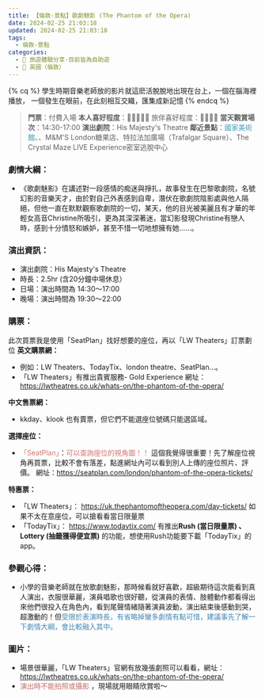 ```yaml
---
title: 【倫敦-景點】歌劇魅影 (The Phantom of the Opera) 
date: 2024-02-25 21:03:18
updated: 2024-02-25 21:03:18
tags:
  - 倫敦-景點
categories: 
  - 🌴 旅遊體驗分享-目前皆為自助遊
  - 🥥 英國（倫敦） 
---
```

{% cq %} 學生時期音樂老師放的影片就這麽活脫脫地出現在台上，一個在腦海裡播放， 一個發生在眼前，在此刻相互交織，匯集成新記憶 {% endcq %}
>**門票**：付費入場
>**本人喜好程度**：🌝🌝🌝🌝🌝 旅伴喜好程度：🌝🌝🌝🌝
**當天觀賞場次**：14:30-17:00
**演出劇院**：His Majesty's Theatre
**鄰近景點**：<font color=#4599B6>國家美術館</font>、、M&M'S London糖果店、特拉法加廣場（Trafalgar Square）、The Crystal Maze LIVE Experience密室逃脫中心

<!-- more -->

### 劇情大綱：
+ 《歌劇魅影》在講述對一段感情的痴迷與掙扎，故事發生在巴黎歌劇院，名號幻影的音樂天才，由於對自己外表感到自卑，潛伏在歌劇院陰影處與他人隔絕，但他一直在默默觀察歌劇院的一切，某天，他的目光被美麗且有才華的年輕女高音Christine所吸引，更為其深深著迷，當幻影發現Christine有戀人時，感到十分憤怒和嫉妒，甚至不惜一切地想擁有她……。

### 演出資訊：
+ 演出劇院：His Majesty's Theatre
+ 時長：2.5hr (含20分鐘中場休息）
+ 日場：演出時間為 14:30～17:00
+ 晚場：演出時間為 19:30～22:00

### 購票：
此次買票我是使用「SeatPlan」找好想要的座位，再以「LW Theaters」訂票劃位
**英文購票網：**
+ 例如：LW Theaters、TodayTix、london theatre、SeatPlan...。
+ 「LW Theaters」有推出貴賓服務- Gold Experience
網址：https://lwtheatres.co.uk/whats-on/the-phantom-of-the-opera/

**中文售票網：**
+ kkday、klook 也有賣票，但它們不能選座位號碼只能選區域。

**選擇座位：**
+ <font color=#D1756F>「SeatPlan」</font>：<font color=#D1756F>可以查詢座位的視角圖！！</font>
這個我覺得很重要！先了解座位視角再買票，比較不會有落差，點進網址內可以看到別人上傳的座位照片、評價。
網址：https://seatplan.com/london/phantom-of-the-opera-tickets/
   
**特惠票：**
+ 「LW Theaters」：
https://uk.thephantomoftheopera.com/day-tickets/
如果不太在意座位，可以搶看看當日限量票
+ 「TodayTix」：
https://www.todaytix.com/
有推出**Rush (當日限量票) 、Lottery (抽籤獲得便宜票)** 的功能，想使用Rush功能要下載「TodayTix」的 app。
   
### 參觀心得：
+ 小學的音樂老師就在放歌劇魅影，那時候看就好喜歡，超級期待這次能看到真人演出，衣服很華麗，演員唱歌也很好聽，從演員的表情、肢體動作都看得出來他們很投入在角色內，看到尾聲情緒隨著演員波動，演出結束後感動到哭，超激動的！但<font color=#4287B5>受限於表演時長，有省略掉蠻多劇情有點可惜，建議事先了解一下劇情大綱，會比較融入其中。</font> 

### 圖片：
+ 場景很華麗，「LW Theaters」官網有放幾張劇照可以看看，網址：https://lwtheatres.co.uk/whats-on/the-phantom-of-the-opera/
+ <font color=#c36d67>演出時不能拍照或攝影</font> ，現場就用眼睛欣賞啦～
